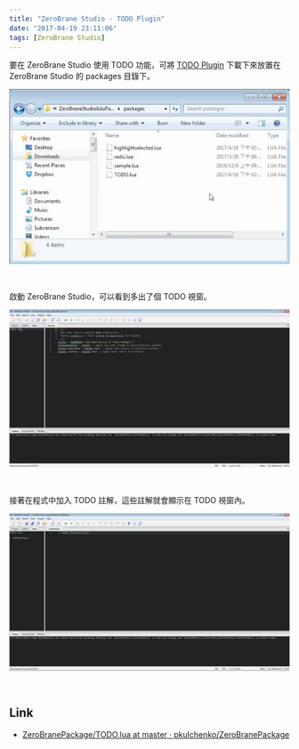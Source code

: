 ```yaml
---
title: "ZeroBrane Studio - TODO Plugin"
date: "2017-04-19 23:11:06"
tags: [ZeroBrane Studio]
---
```



要在 ZeroBrane Studio 使用 TODO 功能，可將 [TODO Plugin](https://github.com/pkulchenko/ZeroBranePackage/blob/master/TODO.lua) 下載下來放置在 ZeroBrane Studio 的 packages 目錄下。  

<!-- More -->

![1.png](1.png)

<br/>


啟動 ZeroBrane Studio，可以看到多出了個 TODO 視窗。  

![2.png](2.png)

<br/>


接著在程式中加入 TODO 註解，這些註解就會顯示在 TODO 視窗內。  

![3.png](3.png)

<br/>


Link
----
* [ZeroBranePackage/TODO.lua at master · pkulchenko/ZeroBranePackage](https://github.com/pkulchenko/ZeroBranePackage/blob/master/TODO.lua)
